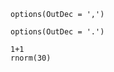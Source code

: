 ``` {r }
options(OutDec = ',')
```

``` {r }
options(OutDec = '.')
```

``` {r test}
1+1
rnorm(30)
```
